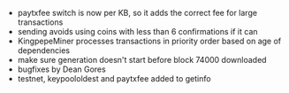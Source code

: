 * paytxfee switch is now per KB, so it adds the correct fee for large transactions
* sending avoids using coins with less than 6 confirmations if it can
* KingpepeMiner processes transactions in priority order based on age of dependencies
* make sure generation doesn't start before block 74000 downloaded
* bugfixes by Dean Gores
* testnet, keypoololdest and paytxfee added to getinfo
